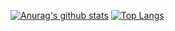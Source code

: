 [![Anurag's github stats](https://github-readme-stats.vercel.app/api?username=gyu-hwan&show_icons=true&theme=dracula)](https://github.com/gyu-hwan/github-readme-stats)
[![Top Langs](https://github-readme-stats.vercel.app/api/top-langs/?username=gyu-hwan)](https://github.com/gyu-hwan/github-readme-stats)
